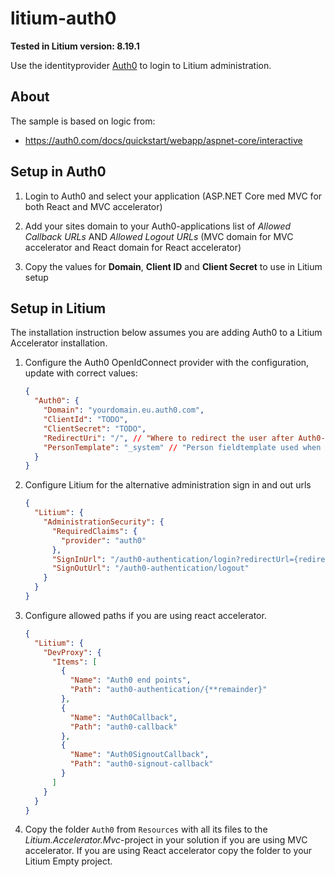 # litium-auth0

**Tested in Litium version: 8.19.1**

Use the identityprovider [Auth0](https://auth0.com/) to login to Litium administration.

## About

The sample is based on logic from:

- https://auth0.com/docs/quickstart/webapp/aspnet-core/interactive

## Setup in Auth0

1. Login to Auth0 and select your application (ASP.NET Core med MVC for both React and MVC accelerator)

1. Add your sites domain to your Auth0-applications list of _Allowed Callback URLs_ AND _Allowed Logout URLs_ (MVC domain for MVC accelerator and React domain for React accelerator)

1. Copy the values for **Domain**, **Client ID** and **Client Secret** to use in Litium setup

## Setup in Litium

The installation instruction below assumes you are adding Auth0 to a Litium Accelerator installation.

1. Configure the Auth0 OpenIdConnect provider with the configuration, update with correct values:

   ```json
   {
     "Auth0": {
       "Domain": "yourdomain.eu.auth0.com",
       "ClientId": "TODO",
       "ClientSecret": "TODO",
       "RedirectUri": "/", // "Where to redirect the user after Auth0-logout, if you are using domain with prefixes logout redirect end up to the domain without prefix"
       "PersonTemplate": "_system" // "Person fieldtemplate used when creating new persons upon first login"
     }
   }
   ```

1. Configure Litium for the alternative administration sign in and out urls

   ```json
   {
     "Litium": {
       "AdministrationSecurity": {
         "RequiredClaims": {
           "provider": "auth0"
         },
         "SignInUrl": "/auth0-authentication/login?redirectUrl={redirect_url}",
         "SignOutUrl": "/auth0-authentication/logout"
       }
     }
   }
   ```

1. Configure allowed paths if you are using react accelerator.

   ```json
   {
     "Litium": {
       "DevProxy": {
         "Items": [
           {
             "Name": "Auth0 end points",
             "Path": "auth0-authentication/{**remainder}"
           },
           {
             "Name": "Auth0Callback",
             "Path": "auth0-callback"
           },
           {
             "Name": "Auth0SignoutCallback",
             "Path": "auth0-signout-callback"
           }
         ]
       }
     }
   }
   ```

1. Copy the folder `Auth0` from `Resources` with all its files to the _Litium.Accelerator.Mvc_-project in your solution if you are using MVC accelerator. If you are using React accelerator copy the folder to your Litium Empty project.
